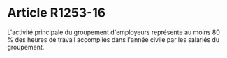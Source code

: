 # Article R1253-16

  
L'activité principale du groupement d'employeurs représente au moins 80 % des heures de travail accomplies dans l'année civile par les salariés du groupement.
